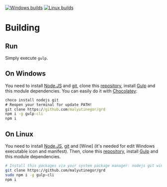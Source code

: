 [![Windows builds](https://img.shields.io/appveyor/ci/egorcod/grd.svg?style=flat-square)](https://ci.appveyor.com/project/egorcod/grd) [![Linux builds](https://img.shields.io/travis/malyutinegor/grd.svg?style=flat-square)](https://travis-ci.org/malyutinegor/grd) 

# Building

## Run
Simply execute `gulp`.

## On Windows

You need to install [Node.JS] and [git], clone this [repository], install [Gulp] and this module dependencies.
You can easily do it with [Chocolatey]: 
```cmd
choco install nodejs git
# Reopen your terminal for update PATH!
git clone https://github.com/malyutinegor/grd
npm i -g gulp-cli
npm i
```

## On Linux
You need to install [Node.JS], [git] and [Wine] (it\'s needed for edit Windows executable icon and manifest).
Then, clone this [repository], install [Gulp] and this module dependencies.
```bash
# Install this packages via your system package manager: nodejs git wine
git clone https://github.com/malyutinegor/grd
sudo npm i -g gulp-cli
npm i
```

[git]: https://git-scm.com/
[repository]: https://github.com/malyutinegor/grd
[Node.JS]: https://nodejs.org/
[Gulp]: https://gulpjs.com/
[Chocolatey]: https://chocolatey.org/